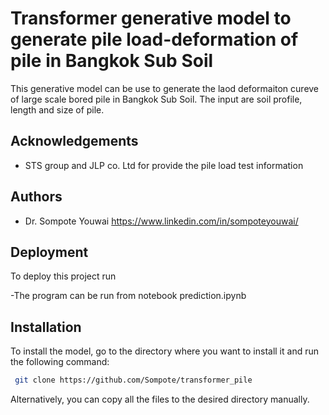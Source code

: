 
# Transformer generative model to generate pile load-deformation of pile in Bangkok Sub Soil

This generative model can be use to generate the laod deformaiton cureve of large scale bored pile in Bangkok Sub Soil. The input are soil profile, length and size of pile.

## Acknowledgements

 - STS group and JLP co. Ltd for provide the pile load test information

## Authors

- Dr. Sompote Youwai
 https://www.linkedin.com/in/sompoteyouwai/


## Deployment

To deploy this project run


-The program can be run from notebook prediction.ipynb
## Installation

To install the model, go to the directory where you want to install it and run the following command:
```bash
 git clone https://github.com/Sompote/transformer_pile
```

Alternatively, you can copy all the files to the desired directory manually.


    